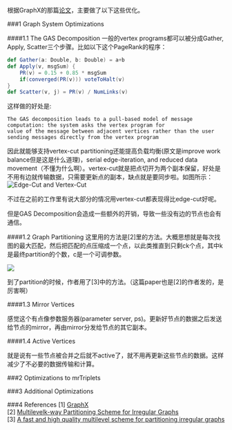 根据GraphX的那篇[论文](http://dl.acm.org/citation.cfm?id=2484427)，主要做了以下这些优化。  

###1 Graph System Optimizations

####1.1 The GAS Decomposition
 一般的vertex programs都可以被分成Gather, Apply, Scatter三个步骤。比如以下这个PageRank的程序：

```scala
def Gather(a: Double, b: Double) = a+b
def Apply(v, msgSum) {
    PR(v) = 0.15 + 0.85 * msgSum
    if(converged(PR(v))) voteToHalt(v)
}
def Scatter(v, j) = PR(v) / NumLinks(v)
```
这样做的好处是:

    The GAS decomposition leads to a pull-based model of message computation: the system asks the vertex program for 
    value of the message between adjacent vertices rather than the user sending messages directly from the vertex program

因此就能够支持vertex-cut partitioning还能提高负载均衡(原文是improve work balance但是这是什么道理)，serial edge-iteration, and reduced data movement（不懂为什么啊）。vertex-cut就是把点切开为两个副本保留，好处是不用有边就传输数据，只需要更新点的副本，缺点就是要同步啦。如图所示：
![Edge-Cut and Vertex-Cut](http://i766.photobucket.com/albums/xx304/mszxw999/blog/QQ20160224101824.png)

不过在之前的工作里有说大部分的情况用vertex-cut都表现得比edge-cut好呢。

但是GAS Decomposition会造成一些额外的开销，导致一些没有边的节点也会有通信。

####1.2 Graph Partitioning
这里用的方法是[2]里的方法。大概思想就是每次找图的最大匹配，然后把匹配的点压缩成一个点，以此类推直到只剩ck个点，其中k是最终partition的个数，c是一个可调参数。

![](http://i766.photobucket.com/albums/xx304/mszxw999/blog/QQ20160224171010.png)

到了partition的时候，作者用了[3]中的方法。（这篇paper也是[2]的作者发的，是厉害啊）

####1.3 Mirror Vertices

感觉这个有点像参数服务器(parameter server, ps)。更新好节点的数据之后发送给节点的mirror，再由mirror分发给节点的其它副本。

####1.4 Active Vertices

就是说有一些节点被合并之后就不active了，就不用再更新这些节点的数据。这样减少了不必要的数据传输和计算。

###2 Optimizations to mrTriplets

###3 Additional Optimizations

###4 References
[1] [GraphX](http://dl.acm.org/citation.cfm?id=2484427)  
[2] [Multilevelk-way Partitioning Scheme for Irregular Graphs](http://glaros.dtc.umn.edu/gkhome/fetch/papers/mlJPDC98.pdf)  
[3] [A fast and high quality multilevel scheme for partitioning irregular graphs](http://glaros.dtc.umn.edu/gkhome/fetch/papers/mlICPP95.pdf)